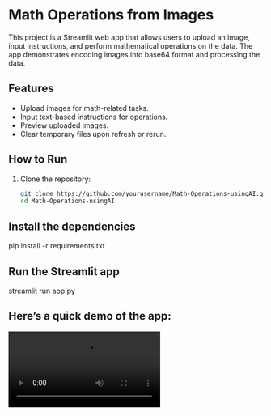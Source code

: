 # Math Operations from Images

This project is a Streamlit web app that allows users to upload an image, input instructions, and perform mathematical operations on the data. The app demonstrates encoding images into base64 format and processing the data.

## Features
- Upload images for math-related tasks.
- Input text-based instructions for operations.
- Preview uploaded images.
- Clear temporary files upon refresh or rerun.

## How to Run
1. Clone the repository:
   ```bash
   git clone https://github.com/yourusername/Math-Operations-usingAI.git
   cd Math-Operations-usingAI

## Install the dependencies

pip install -r requirements.txt

## Run the Streamlit app
streamlit run app.py

## Here’s a quick demo of the app:

<video src="https://github.com/edgelearningcentre/Math-Operations-usingAI/blob/main/Screencast%20from%2004-01-25%2011%3A25%3A15%20AM%20IST.mp4" type="video/mp4" controls="controls" style="max-width: 100%; height: auto;">
</video>
